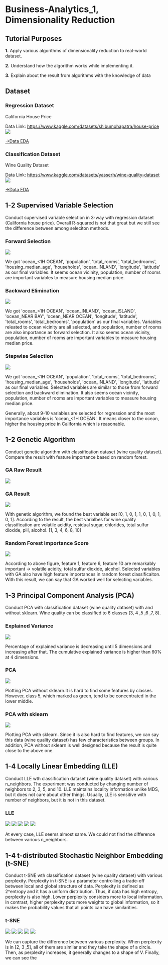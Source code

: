 # Business-Analytics_1, Dimensionality Reduction 
## Tutorial Purposes

**1.** Apply various algorithms of dimensionality reduction to real-world dataset. 

**2.** Understand how the algorithm works while implementing it.

**3.** Explain about the result from algorithms with the knowledge of data 

## Dataset 
### Regression Dataset

California House Price

Data Link: https://www.kaggle.com/datasets/shibumohapatra/house-price
![](https://github.com/goeunchae/Business-Analytics_1/blob/main/pics/EDA_housing_raw.PNG)

[->Data EDA](https://github.com/goeunchae/Business-Analytics_1/tree/main/EDA_housing.ipynb)


### Classification Dataset

Wine Quality Dataset

Data Link: https://www.kaggle.com/datasets/yasserh/wine-quality-dataset
![](https://github.com/goeunchae/Business-Analytics_1/blob/main/pics/EDA_wine_raw.PNG)

[->Data EDA](https://github.com/goeunchae/Business-Analytics_1/tree/main/EDA_wine.ipynb)

## 1-2 Supervised Variable Selection 

Conduct supervised variable selection in 3-way with regression dataset (California house price). 
Overall R-squared is not that great but we still see the difference between among seleciton methods.


### Forward Selection 
![](https://github.com/goeunchae/Business-Analytics_1/blob/main/pics/1_2_forward_selection.png)


We got 'ocean_<1H OCEAN', 'population', 'total_rooms', 'total_bedrooms', 'housing_median_age', 'households', 'ocean_INLAND', 'longitude', 'latitude' as our final variables. It seems ocean vicinity, population, number of rooms are important variables to measure housing median price. 

### Backward Elimination
![](https://github.com/goeunchae/Business-Analytics_1/blob/main/pics/1_2_backward_elimination.png)


We got 'ocean_<1H OCEAN', 'ocean_INLAND', 'ocean_ISLAND', 'ocean_NEAR BAY', 'ocean_NEAR OCEAN', 'longitude', 'latitude', 'total_rooms', 'total_bedrooms', 'population' as our final variables. Variables releated to ocean vicinity are all selected, and population, number of rooms are also importance as forward selection. It also seems ocean vicinity, population, number of rooms are important variables to measure housing median price. 


### Stepwise Selection
![](https://github.com/goeunchae/Business-Analytics_1/blob/main/pics/1_2_stepwise_selection.png)

We got 'ocean_<1H OCEAN', 'population', 'total_rooms', 'total_bedrooms', 'housing_median_age', 'households', 'ocean_INLAND', 'longitude', 'latitude' as our final variables. Selected variables are similar to those from forward selection and backward elimination. It also seems ocean vicinity, population, number of rooms are important variables to measure housing median price. 

Generally, about 9-10 variables are selected for regression and the most importance variables is 'ocean_<1H OCEAN'. It means closer to the ocean, higher the housing price in California which is reasonable. 


## 1-2 Genetic Algorithm

Conduct genetic algorithm with classification dataset (wine quality dataset). Compare the result with feature importance based on random forest. 


### GA Raw Result 
![](https://github.com/goeunchae/Business-Analytics_1/blob/main/pics/1_2_GA_results.PNG)

### GA Result 
![](https://github.com/goeunchae/Business-Analytics_1/blob/main/pics/1_2_GA_wine.PNG)

With genetic algorithm, we found the best variable set [0, 1, 0, 1, 1, 0, 1, 0, 1, 0, 1]. According to the result, the best varialbes for wine quality classification are volatile acidity, residual sugar, chlorides, total sulfur dioxide, pH, alcohol. [1, 3, 4, 6, 8, 10]

### Random Forest Importance Score 
![](https://github.com/goeunchae/Business-Analytics_1/blob/main/pics/1_2_feature_importance.png)

According to above figure, feature 1, feature 6, feature 10 are remarkably important -> volatile acidity, total sulfur dioxide, alcohol. 
Selected variables with GA also have high feature importances in random forest classificaiton. With this result, we can say that GA worked well for selecting variables. 

## 1-3 Principal Component Analysis (PCA) 

Conduct PCA with classification dataset (wine quality dataset) with and without sklearn. Wine quality can be classified to 6 classes (3, 4 ,5 ,6 ,7, 8).


### Explained Variance 
![](https://github.com/goeunchae/Business-Analytics_1/blob/main/pics/1_3_percentage_of_explained_variance.png)


Percentage of explained variance is decreasing until 5 dimensions and increasing after that. 
The cumulative explained variance is higher than 60% at 4 dimensions. 

### PCA 
![](https://github.com/goeunchae/Business-Analytics_1/blob/main/pics/1_3_pca_results.png)

Plotting PCA without sklearn.It is hard to find some features by classes. However, class 5, which marked as green, tend to be concentrated in the lower middle. 


### PCA with sklearn  
![](https://github.com/goeunchae/Business-Analytics_1/blob/main/pics/1_3_pca_sklearn.png)

Plotting PCA with sklearn. Since it is also hard to find features, we can say this data (wine quality dataset) has few characteristics between groups. In addition, PCA without sklearn is well designed because the result is quite close to the above one. 


## 1-4 Locally Linear Embedding (LLE) 

Conduct LLE wth classification dataset (wine quality dataset) with various n_neighbors. The experiment was conducted by changing number of neighbors to 2, 3, 5, and 10. LLE maintains locality information unlike MDS, but it does not care about other things. Usually, LLE is sensitive with number of neighbors, but it is not in this dataset. 

### LLE
![](https://github.com/goeunchae/Business-Analytics_1/blob/main/pics/1_4_LLE_results2.png)
![](https://github.com/goeunchae/Business-Analytics_1/blob/main/pics/1_4_LLE_results3.png)
![](https://github.com/goeunchae/Business-Analytics_1/blob/main/pics/1_4_LLE_results5.png)
![](https://github.com/goeunchae/Business-Analytics_1/blob/main/pics/1_4_LLE_results10.png)
![](https://github.com/goeunchae/Business-Analytics_1/blob/main/pics/1_4_LLE_results20.png)

At every case, LLE seems almost same. We could not find the difference between various n_neighbors. 

## 1-4 t-distributed Stochastic Neighbor Embedding (t-SNE)  

Conduct t-SNE wth classification dataset (wine quality dataset) with various perplexity. Perplexity in t-SNE is a parameter controlling a trade-off between local and global structure of data. Perplexity is defined as 2^entropy and it has a uniform distribution. Thus, if data has high entropy, perplexity is also high. Lower perplexity considers more to local information. In contrast, higher perplexity puts more weights to global information, so it makes the probability values that all points can have similarities. 

### t-SNE
![](https://github.com/goeunchae/Business-Analytics_1/blob/main/pics/1_4_t-SNE2.png)
![](https://github.com/goeunchae/Business-Analytics_1/blob/main/pics/1_4_t-SNE3.png)
![](https://github.com/goeunchae/Business-Analytics_1/blob/main/pics/1_4_t-SNE5.png)
![](https://github.com/goeunchae/Business-Analytics_1/blob/main/pics/1_4_t-SNE10.png)
![](https://github.com/goeunchae/Business-Analytics_1/blob/main/pics/1_4_t-SNE20.png)

We can capture the difference between various perplexity. When perplexity is in [2, 3 ,5], all of them are similar and they take the shape of a circle. Then, as perplexity increases, it generally changes to a shape of V. Finally, we can see the 

